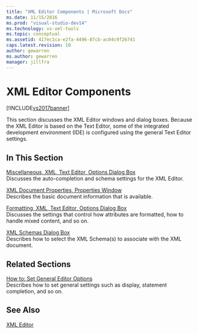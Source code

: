 ```yaml
---
title: "XML Editor Components | Microsoft Docs"
ms.date: 11/15/2016
ms.prod: "visual-studio-dev14"
ms.technology: vs-xml-tools
ms.topic: conceptual
ms.assetid: 417ec1ca-e2fa-4496-87cb-ac04c9f26741
caps.latest.revision: 10
author: gewarren
ms.author: gewarren
manager: jillfra
---
```

# XML Editor Components
[!INCLUDE[vs2017banner](../includes/vs2017banner.md)]

  
This section discusses the XML Editor windows and dialog boxes. Because the XML Editor is based on the Text Editor, some of the integrated development environment (IDE) is configured using the general Text Editor settings.  
  
## In This Section  
 [Miscellaneous, XML, Text Editor, Options Dialog Box](../xml-tools/miscellaneous-xml-text-editor-options-dialog-box.md)  
 Discusses the auto-completion and schema settings for the XML Editor.  
  
 [XML Document Properties, Properties Window](../xml-tools/xml-document-properties-properties-window.md)  
 Describes the basic document information that is available.  
  
 [Formatting, XML, Text Editor, Options Dialog Box](../xml-tools/formatting-xml-text-editor-options-dialog-box.md)  
 Discusses the settings that control how attributes are formatted, how to handle mixed content, and so on.  
  
 [XML Schemas Dialog Box](../xml-tools/xml-schemas-dialog-box.md)  
 Describes how to select the XML Schema(s) to associate with the XML document.  
  
## Related Sections  
 [How to: Set General Editor Options](http://msdn.microsoft.com/704e4a7b-2162-4bed-8a47-f4f6ffec98c2)  
 Describes how to set general settings such as display, statement completion, and so on.  
  
## See Also  
 [XML Editor](../xml-tools/xml-editor.md)
